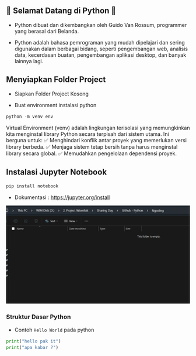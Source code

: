 ## 👋 Selamat Datang di Python 👋
- Python dibuat dan dikembangkan oleh Guido Van Rossum, programmer yang berasal dari Belanda.

- Python adalah bahasa pemrograman yang mudah dipelajari dan sering digunakan dalam berbagai bidang, seperti pengembangan web, analisis data, kecerdasan buatan, pengembangan aplikasi desktop, dan banyak lainnya lagi.

## Menyiapkan Folder Project
- Siapkan Folder Project Kosong

- Buat environment instalasi python

```python
python -m venv env
```

Virtual Environment (venv) adalah lingkungan terisolasi yang memungkinkan kita menginstal library Python secara terpisah dari sistem utama. Ini berguna untuk:
✅ Menghindari konflik antar proyek yang memerlukan versi library berbeda.
✅ Menjaga sistem tetap bersih tanpa harus menginstal library secara global.
✅ Memudahkan pengelolaan dependensi proyek.

## Instalasi Jupyter Notebook

```python
pip install notebook
```

- Dokumentasi : https://jupyter.org/install

![alt text](image.png)

### Struktur Dasar Python

- Contoh `Hello World` pada python

```python
print("hello pak it")
print("apa kabar ?")
```

###